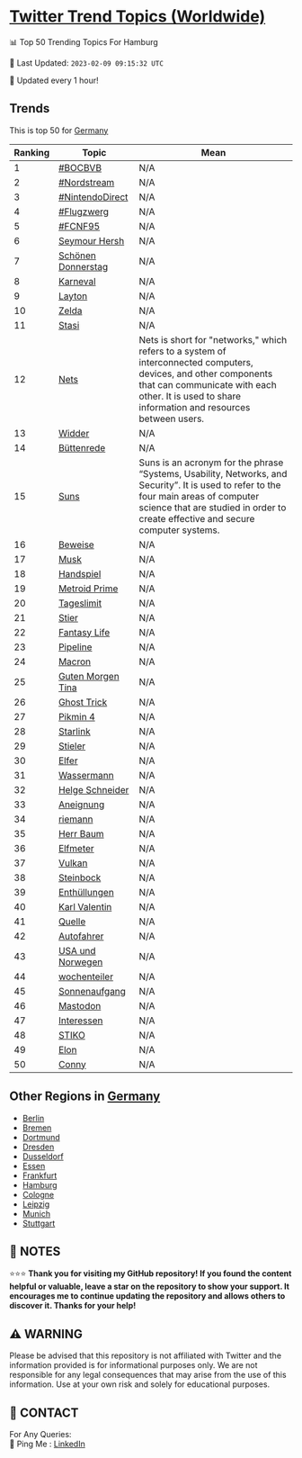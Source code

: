 [Twitter Trend Topics (Worldwide)](https://github.com/ErcinDedeoglu/Twitter-Trend-Topics)
==========


📊 Top 50 Trending Topics For Hamburg

📆 Last Updated: `2023-02-09 09:15:32 UTC`

🔧 Updated every 1 hour!


## Trends

This is top 50 for [Germany](</Germany>)

| Ranking | Topic | Mean |
| ------- | ------------ | ------------ |
| 1 | [#BOCBVB](http://twitter.com/search?q=%23BOCBVB) | N/A |
| 2 | [#Nordstream](http://twitter.com/search?q=%23Nordstream) | N/A |
| 3 | [#NintendoDirect](http://twitter.com/search?q=%23NintendoDirect) | N/A |
| 4 | [#Flugzwerg](http://twitter.com/search?q=%23Flugzwerg) | N/A |
| 5 | [#FCNF95](http://twitter.com/search?q=%23FCNF95) | N/A |
| 6 | [Seymour Hersh](http://twitter.com/search?q=Seymour+Hersh) | N/A |
| 7 | [Schönen Donnerstag](http://twitter.com/search?q=Sch%c3%b6nen+Donnerstag) | N/A |
| 8 | [Karneval](http://twitter.com/search?q=Karneval) | N/A |
| 9 | [Layton](http://twitter.com/search?q=Layton) | N/A |
| 10 | [Zelda](http://twitter.com/search?q=Zelda) | N/A |
| 11 | [Stasi](http://twitter.com/search?q=Stasi) | N/A |
| 12 | [Nets](http://twitter.com/search?q=Nets) | Nets is short for "networks," which refers to a system of interconnected computers, devices, and other components that can communicate with each other. It is used to share information and resources between users. |
| 13 | [Widder](http://twitter.com/search?q=Widder) | N/A |
| 14 | [Büttenrede](http://twitter.com/search?q=B%c3%bcttenrede) | N/A |
| 15 | [Suns](http://twitter.com/search?q=Suns) | Suns is an acronym for the phrase “Systems, Usability, Networks, and Security”. It is used to refer to the four main areas of computer science that are studied in order to create effective and secure computer systems. |
| 16 | [Beweise](http://twitter.com/search?q=Beweise) | N/A |
| 17 | [Musk](http://twitter.com/search?q=Musk) | N/A |
| 18 | [Handspiel](http://twitter.com/search?q=Handspiel) | N/A |
| 19 | [Metroid Prime](http://twitter.com/search?q=Metroid+Prime) | N/A |
| 20 | [Tageslimit](http://twitter.com/search?q=Tageslimit) | N/A |
| 21 | [Stier](http://twitter.com/search?q=Stier) | N/A |
| 22 | [Fantasy Life](http://twitter.com/search?q=Fantasy+Life) | N/A |
| 23 | [Pipeline](http://twitter.com/search?q=Pipeline) | N/A |
| 24 | [Macron](http://twitter.com/search?q=Macron) | N/A |
| 25 | [Guten Morgen Tina](http://twitter.com/search?q=Guten+Morgen+Tina) | N/A |
| 26 | [Ghost Trick](http://twitter.com/search?q=Ghost+Trick) | N/A |
| 27 | [Pikmin 4](http://twitter.com/search?q=Pikmin+4) | N/A |
| 28 | [Starlink](http://twitter.com/search?q=Starlink) | N/A |
| 29 | [Stieler](http://twitter.com/search?q=Stieler) | N/A |
| 30 | [Elfer](http://twitter.com/search?q=Elfer) | N/A |
| 31 | [Wassermann](http://twitter.com/search?q=Wassermann) | N/A |
| 32 | [Helge Schneider](http://twitter.com/search?q=Helge+Schneider) | N/A |
| 33 | [Aneignung](http://twitter.com/search?q=Aneignung) | N/A |
| 34 | [riemann](http://twitter.com/search?q=riemann) | N/A |
| 35 | [Herr Baum](http://twitter.com/search?q=Herr+Baum) | N/A |
| 36 | [Elfmeter](http://twitter.com/search?q=Elfmeter) | N/A |
| 37 | [Vulkan](http://twitter.com/search?q=Vulkan) | N/A |
| 38 | [Steinbock](http://twitter.com/search?q=Steinbock) | N/A |
| 39 | [Enthüllungen](http://twitter.com/search?q=Enth%c3%bcllungen) | N/A |
| 40 | [Karl Valentin](http://twitter.com/search?q=Karl+Valentin) | N/A |
| 41 | [Quelle](http://twitter.com/search?q=Quelle) | N/A |
| 42 | [Autofahrer](http://twitter.com/search?q=Autofahrer) | N/A |
| 43 | [USA und Norwegen](http://twitter.com/search?q=USA+und+Norwegen) | N/A |
| 44 | [wochenteiler](http://twitter.com/search?q=wochenteiler) | N/A |
| 45 | [Sonnenaufgang](http://twitter.com/search?q=Sonnenaufgang) | N/A |
| 46 | [Mastodon](http://twitter.com/search?q=Mastodon) | N/A |
| 47 | [Interessen](http://twitter.com/search?q=Interessen) | N/A |
| 48 | [STIKO](http://twitter.com/search?q=STIKO) | N/A |
| 49 | [Elon](http://twitter.com/search?q=Elon) | N/A |
| 50 | [Conny](http://twitter.com/search?q=Conny) | N/A |



## Other Regions in [Germany](</Germany>)

* [Berlin](</Germany/Berlin.md>)
* [Bremen](</Germany/Bremen.md>)
* [Dortmund](</Germany/Dortmund.md>)
* [Dresden](</Germany/Dresden.md>)
* [Dusseldorf](</Germany/Dusseldorf.md>)
* [Essen](</Germany/Essen.md>)
* [Frankfurt](</Germany/Frankfurt.md>)
* [Hamburg](</Germany/Hamburg.md>)
* [Cologne](</Germany/Cologne.md>)
* [Leipzig](</Germany/Leipzig.md>)
* [Munich](</Germany/Munich.md>)
* [Stuttgart](</Germany/Stuttgart.md>)



## 📝 NOTES

⭐⭐⭐ **Thank you for visiting my GitHub repository! If you found the content helpful or valuable, leave a star on the repository to show your support. It encourages me to continue updating the repository and allows others to discover it. Thanks for your help!**


## ⚠️ WARNING

Please be advised that this repository is not affiliated with Twitter and the information provided is for informational purposes only. We are not responsible for any legal consequences that may arise from the use of this information. Use at your own risk and solely for educational purposes.


## 📨 CONTACT

 For Any Queries:  
            🏓 Ping Me : [LinkedIn](https://www.linkedin.com/in/ercindedeoglu/)
